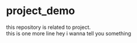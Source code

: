 # project_demo
this repository is related to project.
<br>
this is one more line 
hey i wanna tell you something
